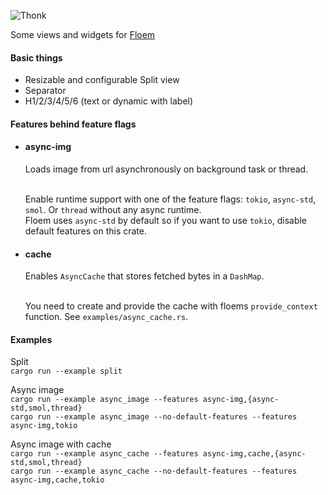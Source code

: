 
![Thonk](https://encrypted-tbn0.gstatic.com/images?q=tbn:ANd9GcRuuoecUcG7XuBfkUagFMrsRody7Lx5uG2Bv6C26Kq3pQ&s)

Some views and widgets for [Floem](https://github.com/lapce/floem)

<h4>Basic things</h4>

- Resizable and configurable Split view
- Separator
- H1/2/3/4/5/6 (text or dynamic with label)

<h4>Features behind feature flags</h4>

- <h4>async-img</h4>
    Loads image from url asynchronously on background task or thread.
    </br>
    </br>

    Enable runtime support with one of the feature flags: `tokio`, `async-std`, `smol`. Or `thread` without any async runtime.
    </br>
    Floem uses `async-std` by default so if you want to use `tokio`, disable default features on this crate.
- <h4>cache</h4>

    Enables `AsyncCache` that stores fetched bytes in a `DashMap`.
    </br>
    </br>

    You need to create and provide the cache with floems `provide_context` function. See `examples/async_cache.rs`.


<h4>Examples</h4>

Split</br>
`cargo run --example split`</br>

Async image</br>
`cargo run --example async_image --features async-img,{async-std,smol,thread}`</br>
`cargo run --example async_image --no-default-features --features async-img,tokio`</br>

Async image with cache</br>
`cargo run --example async_cache --features async-img,cache,{async-std,smol,thread}`</br>
`cargo run --example async_cache --no-default-features --features async-img,cache,tokio`</br>
